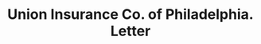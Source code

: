 ---
doi: 10.7916/D8892J1F
date_other: '1890'
date_other_textual: 1890-1899
form: correspondence
genre:
- Letters (correspondence)
name:
- Union Insurance Co. of Philadelphia
object_in_context_url: https://biggert.cul.columbia.edu/items/view/ave_biggert_01448
subject_hierarchical_geographic:
- Philadelphia, Pennsylvania, United States
subject_name:
- Union Insurance Co. of Philadelphia
title: Union Insurance Co. of Philadelphia. Letter
sort_title: Union Insurance Co. of Philadelphia. Letter
call_number: ave_biggert_01448
coordinates:
- 40.00944444444445,-75.13333333333334
pid: ave_biggert_01448
identifiers: ave_biggert_01448
thumbnail: https://derivativo-1.library.columbia.edu/iiif/2/ldpd:344729/full/!256,256/0/native.jpg
permalink: "/biggert/ave_biggert_01448/"
layout: iiif-image-page
---